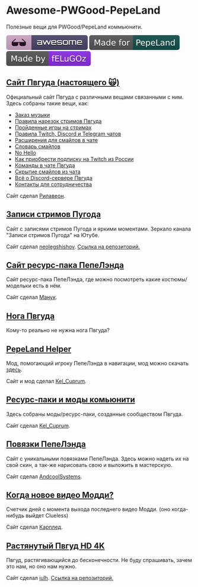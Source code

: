 # Awesome-PWGood-PepeLand
Полезные вещи для PWGood/PepeLand коммьюнити.  

[<img src="assets/awesome.svg">](https://awesome.re/) [<img src="assets/Made for_ PepeLand.svg">](https://pepeland.net/) [<img src="assets/made by_ fELuGOz.svg">](https://flgz.xyz/)

## [Сайт Пвгуда (настоящего 🙀)](https://goood.pw/)
Официальный сайт Пвгуда с различными вещами связанными с ним. Здесь собраны такие вещи, как:
+ [Заказ музыки](https://goood.pw/music/requests)
+ [Правила нарезок стримов Пвгуда](https://goood.pw/cuts)
+ [Пройденные игры на стримах](https://goood.pw/games)
+ [Правила Twitch, Discord и Telegram чатов](https://goood.pw/rules)
+ [Расширения для смайлов в чате](https://goood.pw/extensions)
+ [Словарь смайлов](https://goood.pw/emotes)
+ [No Hello](https://goood.pw/dont-ask-to-ask)
+ [Как приобрести подписку на Twitch из России](https://goood.pw/subscribe)
+ [Команды в чате Пвгуда](https://goood.pw/commands)
+ [Скрытие смайлов из чата](https://goood.pw/hide-emotes)
+ [Всё о Discord-сервере Пвгуда](https://goood.pw/huh/discord)
+ [Контакты для сотрудничества](https://goood.pw/commercial)

Сайт сделал [Рилавеон](https://github.com/rilaveon).

## [Записи стримов Пугода](https://neolegshishov.github.io/PwgoodChatRecords)
Сайт с записями стримов Пугода и яркими моментами. Зеркало канала "Записи стримов Пугода" на Ютубе. 

Сайт сделал [neolegshishov](https://github.com/neolegshishov). [Ссылка на репозиторий.](https://github.com/neolegshishov/PwgoodChatRecords)

## [Сайт ресурс-пака ПепеЛэнда](https://pplrp.wiki) 
Сайт ресурс-пака ПепеЛэнда, где можно посмотреть какие костюмы/модельки есть в нём.

 Сайт сделал [Манук](https://github.com/manukek).

## [Нога Пвгуда](http://baad.pw/noga)
Кому-то реально не нужна нога Пвгуда?

## [PepeLand Helper](https://pplmods.ru/)
Мод, помогающий игроку ПепеЛэнда в навигации, мод можно скачать [здесь](https://modrinth.com/mod/ppl-helper).

Сайт и мод сделал [Kel_Cuprum](https://github.com/kel-cu).

## [Ресурс-паки и моды комьюнити](http://pplmods.ru/utils/community)
Здесь собраны моды/ресурс-паки, созданные сообществом Пвгуда.

Сайт сделал [Kel_Cuprum](https://github.com/kel-cu).

## [Повязки ПепеЛэнда](https://pplbandage.ru/)
Сайт с уникальными повязками ПепеЛэнда. Здесь можно надеть их на свой скин, а так-же нарисовать свою и выложить в мастерскую.

Сайт сделал [AndcoolSystems](https://github.com/Andcool-Systems).

## [Когда новое видео Модди?](https://when.moddy.video/)
Счетчик дней с момента выхода последнего видео Модди. (оно когда-нибудь выйдет Clueless)

Сайт сделал [Карплед](https://github.com/karpled).

## [Растянутый Пвгуд HD 4K](https://pw-inf.vercel.app/)
Пвгуд, растягивающийся до бесконечности. Не буду спрашивать, зачем это нам, но оно нам нужно.

Сайт сделал [iulh](https://github.com/iulh). [Ссылка на репозиторий.](https://github.com/iulh/pw-inf)
